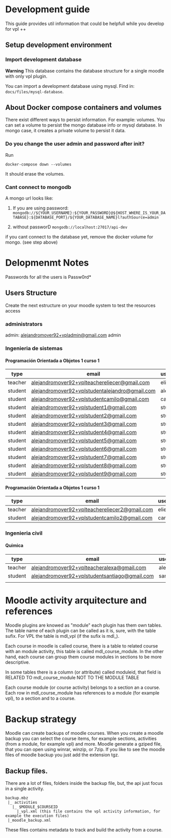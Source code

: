 # Development guide

This guide provides util information that could be helpfull while you develop for vpl ++

## Setup development environment

### Import development database

**Warning** This database contains the database structure for a single moodle with only vpl plugin.

You can import a development database using mysql. Find in: `docs/files/mysql-database`.



## About Docker compose containers and volumes

There exist different ways to persist information. For example: volumes. You can set a volume to persist
the mongo database info or mysql database. In mongo case, it creates a private volume to persist it data.

### Do you change the user admin and password after init?

Run 

```
docker-compose down --volumes
```

It should erase the volumes.

### Cant connect to mongodb

A mongo url looks like:

1. If you are using password: ```mongodb://${YOUR_USERNAME}:${YOUR_PASSWORD}@${HOST_WHERE_IS_YOUR_DATABASE}:${DATABASE_PORT}/${YOUR_DATABASE_NAME}l?authSource=admin```

2. without passworD `mongodb://localhost:27017/api-dev`

if you cant connect to the database yet, remove the docker volume for mongo. (see step above)


# Delopmenmt Notes

Passwords for all the users is Passw0rd*

## Users Structure

Create the next estructure on your moodle system to test the resources access

### administrators
admin: alejandromover92+vpladmin@gmail.com admin

### Ingenieria de sistemas

#### Programación Orientada a Objetos 1 curso 1

| type    | email                                          | username  | password  |   |
|---------|------------------------------------------------|-----------|-----------|---|
| teacher | alejandromover92+vplteachereliecer@gmail.com   | eliecer   | Passw0rd* |   |
| student | alejandromover92+vplstudentalejandro@gmail.com | alejandro | Passw0rd* |   |
| student | alejandromover92+vplstudentcamilo@gmail.com    | camilo    | Passw0rd* |   |
| student | alejandromover92+vplstudent1@gmail.com         | student01 | Passw0rd* |   |
| student | alejandromover92+vplstudent2@gmail.com         | student02 | Passw0rd* |   |
| student | alejandromover92+vplstudent3@gmail.com         | student03 | Passw0rd* |   |
| student | alejandromover92+vplstudent4@gmail.com         | student04 | Passw0rd* |   |
| student | alejandromover92+vplstudent5@gmail.com         | student05 | Passw0rd* |   |
| student | alejandromover92+vplstudent6@gmail.com         | student06 | Passw0rd* |   |
| student | alejandromover92+vplstudent7@gmail.com         | student07 | Passw0rd* |   |
| student | alejandromover92+vplstudent8@gmail.com         | student08 | Passw0rd* |   |
| student | alejandromover92+vplstudent9@gmail.com         | student09 | Passw0rd* |   |


#### Programación Orientada a Objetos 1 curso 1

| type    | email                                         | username | password  |   |
|---------|-----------------------------------------------|----------|-----------|---|
| teacher | alejandromover92+vplteachereliecer2@gmail.com | eliecer2 | Passw0rd* |   |
| student | alejandromover92+vplstudentcamilo2@gmail.com  | camilo2  | Passw0rd* |   |


### Ingenieria civil

#### Quimica

| type    | email                                         | username | password  |   |
|---------|-----------------------------------------------|----------|-----------|---|
| teacher | alejandromover92+vplteacheralexa@gmail.com    | alexa    | Passw0rd* |   |
| student | alejandromover92+vplstudentsantiago@gmail.com | santiago | Passw0rd* |   |
|         |                                               |          |           |   |

# Moodle activity arquitecture and references

Moodle plugins are knowed as "module" each plugin has them own tables. The table name of each plugin can be called as it is, sure, with the table sufix. For VPL the table is mdl_vpl (if the sufix is mdl_).

Each course in moodle is called course, there is a table to related course with an module activity, this table is called mdl_course_module. In the other hand, each course can group them course modules in sections to be more descriptive.

In some tables there is a column (or attribute) called moduleid, that field is RELATED TO mdl_course_module NOT TO THE MODULE TABLE

Each course module (or course activity) belongs to a section an a course. Each row in mdl_course_module has references to a module (for example vpl), to a section and to a course.


# Backup strategy

Moodle can create backups of moodle courses. When you create a moodle backup you can select the course items, for example sections, activities (from a module, for example vpl) and more. Moodle generate a gziped file, that you can open using winrar, winzip, or 7zip. If you like to see the moodle files of moodle backup you just add the extension tgz.

## Backup files.

There are a lot of files, folders inside the backup file, but, the api just focus in a single activity. 
```
backup.mbz
 |_ activities
   |_ $MODULE_$COURSEID
     |_vpl.xml (this file contains the vpl activity information, for example the execution files)
 |_moodle_backup.xml
```

These files contains metadata to track and build the activity from a course.
